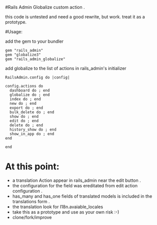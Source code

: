 #Rails Admin Globalize custom action . 

this code is untested and need a good rewrite, but work.
treat it as a prototype.


#Usage:

add the gem to your bundler 

    gem "rails_admin"
    gem "globalize3"
    gem "rails_admin_globalize"




add globalize to the list of actions in rails_admin's initializer 

    RailsAdmin.config do |config|

    config.actions do
      dashboard do ; end
      globalize do ; end
      index do ; end
      new do ; end
      export do ; end
      bulk_delete do ; end
      show do ; end
      edit do ; end
      delete do ; end
      history_show do ; end
      show_in_app do ; end
    end
    
    end
  
# At this point: 
  - a translation Action appear in rails_admin near the edit button . 
  - the configuration for the field was ereditated from edit action configuration .
  - has_many and has_one fields of translated models is included in the translations form . 
  - the translation look for I18n.avaiable_locales 
  - take this as a prototype and use as your own risk :-)
  - clone/fork/improve 
